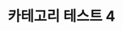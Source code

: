 ---
layout: single
title: "카테고리 테스트 4"
toc: true
toc_sticky: true
toc_label: "On This Page"
categories:
    - Csharp
---
